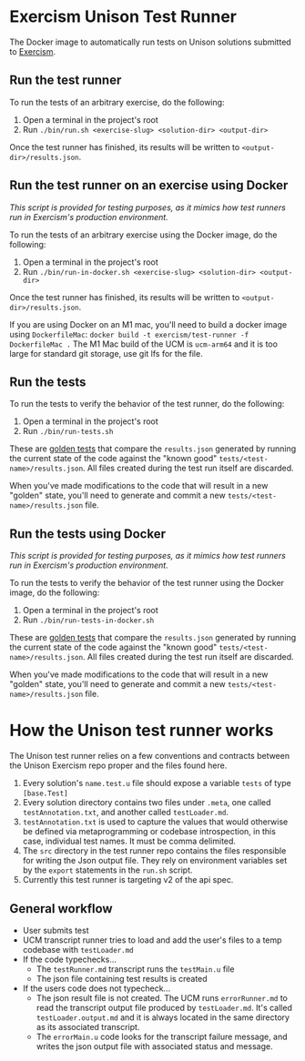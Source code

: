 # Exercism Unison Test Runner

The Docker image to automatically run tests on Unison solutions submitted to [Exercism].

## Run the test runner

To run the tests of an arbitrary exercise, do the following:

1. Open a terminal in the project's root
2. Run `./bin/run.sh <exercise-slug> <solution-dir> <output-dir>`

Once the test runner has finished, its results will be written to `<output-dir>/results.json`.

## Run the test runner on an exercise using Docker

_This script is provided for testing purposes, as it mimics how test runners run in Exercism's production environment._

To run the tests of an arbitrary exercise using the Docker image, do the following:

1. Open a terminal in the project's root
2. Run `./bin/run-in-docker.sh <exercise-slug> <solution-dir> <output-dir>`

Once the test runner has finished, its results will be written to `<output-dir>/results.json`.

If you are using Docker on an M1 mac, you'll need to build a docker image using `DockerfileMac`: `docker build -t exercism/test-runner -f DockerfileMac .` The M1 Mac build of the UCM is `ucm-arm64` and it is too large for standard git storage, use git lfs for the file.

## Run the tests

To run the tests to verify the behavior of the test runner, do the following:

1. Open a terminal in the project's root
2. Run `./bin/run-tests.sh`

These are [golden tests][golden] that compare the `results.json` generated by running the current state of the code against the "known good" `tests/<test-name>/results.json`. All files created during the test run itself are discarded.

When you've made modifications to the code that will result in a new "golden" state, you'll need to generate and commit a new `tests/<test-name>/results.json` file.

## Run the tests using Docker

_This script is provided for testing purposes, as it mimics how test runners run in Exercism's production environment._

To run the tests to verify the behavior of the test runner using the Docker image, do the following:

1. Open a terminal in the project's root
2. Run `./bin/run-tests-in-docker.sh`

These are [golden tests][golden] that compare the `results.json` generated by running the current state of the code against the "known good" `tests/<test-name>/results.json`. All files created during the test run itself are discarded.

When you've made modifications to the code that will result in a new "golden" state, you'll need to generate and commit a new `tests/<test-name>/results.json` file.

[test-runners]: https://github.com/exercism/docs/tree/main/building/tooling/test-runners
[golden]: https://ro-che.info/articles/2017-12-04-golden-tests
[exercism]: https://exercism.io

# How the Unison test runner works

The Unison test runner relies on a few conventions and contracts between the Unison Exercism repo proper and the files found here.

1. Every solution's `name.test.u` file should expose a variable `tests` of type `[base.Test]`
2. Every solution directory contains two files under `.meta`, one called `testAnnotation.txt`, and another called `testLoader.md`.
3. `testAnnotation.txt` is used to capture the values that would otherwise be defined via metaprogramming or codebase introspection, in this case, individual test names. It must be comma delimited.
3. The `src` directory in the test runner repo contains the files responsible for writing the Json output file. They rely on environment variables set by the `export` statements in the `run.sh` script.
4. Currently this test runner is targeting v2 of the api spec.

## General workflow

* User submits test
* UCM transcript runner tries to load and add the user's files to a temp codebase with `testLoader.md`
* If the code typechecks...
   * The `testRunner.md` transcript runs the `testMain.u` file
   * The json file containing test results is created
* If the users code does not typecheck...
   * The json result file is not created. The UCM runs `errorRunner.md` to read the transcript output file produced by `testLoader.md`. It's called `testLoader.output.md` and it is always located in the same directory as its associated transcript.
   * The `errorMain.u` code looks for the transcript failure message, and writes the json output file with associated status and message.